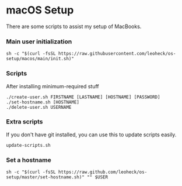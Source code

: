 # macOS Setup

There are some scripts to assist my setup of MacBooks.

### Main user initialization
```
sh -c "$(curl -fsSL https://raw.githubusercontent.com/leoheck/os-setup/macos/main/init.sh)"
```

### Scripts

After installing minimum-required stuff
```
./create-user.sh FIRSTNAME [LASTNAME] [HOSTNAME] [PASSWORD]
./set-hostname.sh [HOSTNAME]
./delete-user.sh USERNAME
```

### Extra scripts

If you don't have git installed, you can use this to update scripts easily.
```
update-scripts.sh
```

### Set a hostname
```
sh -c "$(curl -fsSL https://raw.github.com/leoheck/os-setup/master/set-hostname.sh)" "" $USER
```
